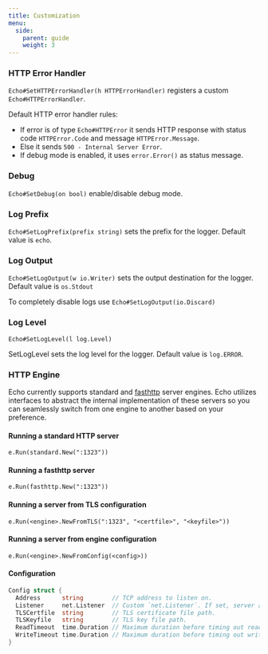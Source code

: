 ```yaml
---
title: Customization
menu:
  side:
    parent: guide
    weight: 3
---
```


### HTTP Error Handler

`Echo#SetHTTPErrorHandler(h HTTPErrorHandler)` registers a custom `Echo#HTTPErrorHandler`.

Default HTTP error handler rules:

- If error is of type `Echo#HTTPError` it sends HTTP response with status code `HTTPError.Code`
and message `HTTPError.Message`.
- Else it sends `500 - Internal Server Error`.
- If debug mode is enabled, it uses `error.Error()` as status message.

### Debug

`Echo#SetDebug(on bool)` enable/disable debug mode.

### Log Prefix

`Echo#SetLogPrefix(prefix string)` sets the prefix for the logger. Default value
is `echo`.

### Log Output

`Echo#SetLogOutput(w io.Writer)` sets the output destination for the logger. Default
value is `os.Stdout`

To completely disable logs use `Echo#SetLogOutput(io.Discard)`

### Log Level

`Echo#SetLogLevel(l log.Level)`

SetLogLevel sets the log level for the logger. Default value is `log.ERROR`.

### HTTP Engine

Echo currently supports standard and [fasthttp](https://github.com/valyala/fasthttp)
server engines. Echo utilizes interfaces to abstract the internal implementation
of these servers so you can seamlessly switch from one engine to another based on
your preference.

#### Running a standard HTTP server

`e.Run(standard.New(":1323"))`

#### Running a fasthttp server

`e.Run(fasthttp.New(":1323"))`

#### Running a server from TLS configuration

`e.Run(<engine>.NewFromTLS(":1323", "<certfile>", "<keyfile>"))`

#### Running a server from engine configuration

`e.Run(<engine>.NewFromConfig(<config>))`

#### Configuration

```go
Config struct {
  Address      string        // TCP address to listen on.
  Listener     net.Listener  // Custom `net.Listener`. If set, server accepts connections on it.
  TLSCertfile  string        // TLS certificate file path.
  TLSKeyfile   string        // TLS key file path.
  ReadTimeout  time.Duration // Maximum duration before timing out read of the request.
  WriteTimeout time.Duration // Maximum duration before timing out write of the response.
}
```
